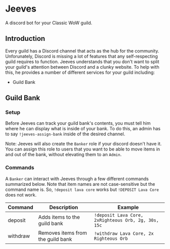 # Jeeves

A discord bot for your Classic WoW guild.

## Introduction

Every guild has a Discord channel that acts as the hub for the community. Unforunately,
Discord is missing a lot of features that any self-respecting guild requires to function.
Jeeves understands that you don't want to split your guild's attention between Discord
and a clunky website. To help with this, he provides a number of different services
for your guild including:

- Guild Bank

## Guild Bank

### Setup

Before Jeeves can track your guild bank's contents, you must tell him where he can display what is
inside of your bank. To do this, an admin has to say `!jeeves-assign-bank` inside of the desired channel.

Note: Jeeves will also create the `Banker` role if your discord doesn't have it. You can assign this role to users
that you want to be able to move items in and out of the bank, without elevating them to an `Admin`.

### Commands

A `Banker` can interact with Jeeves through a few different commands summarized below. Note that item names are
not case-sensitive but the command name is. So, `!deposit lava core` works but `!DEPOSIT Lava Core` does not work.

| Command  | Description                       | Example                                             |
| -------- | --------------------------------- | --------------------------------------------------- |
| deposit  | Adds items to the guild bank      | `!deposit Lava Core, 2xRighteous Orb, 2g, 30s, 15c` |
| withdraw | Removes items from the guild bank | `!withdraw Lava Core, 2x Righteous Orb`             |
